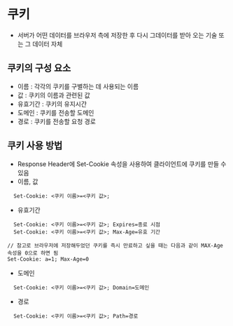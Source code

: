 # 쿠키
  - 서버가 어떤 데이터를 브라우저 측에 저장한 후 다시 그데이터를 받아 오는 기술 또는 그 데이터 자체

## 쿠키의 구성 요소
  - 이름 : 각각의 쿠키를 구별하는 데 사용되는 이름
  - 값 : 쿠키의 이름과 관련된 값
  - 유효기간 : 쿠키의 유지시간
  - 도메인 : 쿠키를 전송할 도메인
  - 경로 : 쿠키를 전송할 요청 경로

## 쿠키 사용 방법
  - Response Header에 Set-Cookie 속성을 사용하여 클라이언트에 쿠키를 만들 수 있음
  - 이름, 값
  ```
    Set-Cookie: <쿠키 이름>=<쿠키 값>;
  ```
  - 유효기간
  ```
    Set-Cookie: <쿠키 이름>=<쿠키 값>; Expires=종료 시점
    Set-Cookie: <쿠키 이름>=<쿠키 값>; Max-Age=유효 기간
  ```
  ```
  // 참고로 브라우저에 저장해두었던 쿠키를 즉시 만료하고 싶을 때는 다음과 같이 MAX-Age 속성을 0으로 하면 됨
  Set-Cookie: a=1; Max-Age=0
  ```
  - 도메인
  ```
    Set-Cookie: <쿠키 이름>=<쿠키 값>; Domain=도메인
  ```
  - 경로
  ```
    Set-Cookie: <쿠키 이름>=<쿠키 값>; Path=경로
  ```
